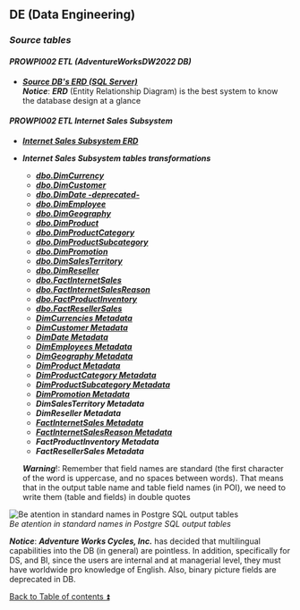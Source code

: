 ## DE (Data Engineering)  

### **_Source tables_**  
 
#### **_PROWPI002 ETL (AdventureWorksDW2022 DB)_**  

- **_[Source DB's ERD (SQL Server)](Source_SQL_Server_DB.md)_**  
**_Notice_**: **_ERD_** (Entity Relationship Diagram) is the best system to know the database design at a glance  

#### **_PROWPI002 ETL Internet Sales Subsystem_**  

- **_[Internet Sales Subsystem ERD](Internet_Sales_Subsystem_ERD.md)_**  

- **_Internet Sales Subsystem tables transformations_**   
  - **_[dbo.DimCurrency](dbo.DimCurrency.md)_**    
  - **_[dbo.DimCustomer](dbo.DimCustomer.md)_**  
  - **_[dbo.DimDate -deprecated-](dbo.DimDate.md)_**  
  - **_[dbo.DimEmployee](dbo.DimEmployee.md)_**  
  - **_[dbo.DimGeography](dbo.DimGeography.md)_**  
  - **_[dbo.DimProduct](dbo.DimProduct.md)_**  
  - **_[dbo.DimProductCategory](dbo.DimProductCategory.md)_**  
  - **_[dbo.DimProductSubcategory](dbo.DimProductSubcategory.md)_**  
  - **_[dbo.DimPromotion](dbo.DimPromotion.md)_**  
  - **_[dbo.DimSalesTerritory](dbo.DimSalesTerritory.md)_**  
  - **_[dbo.DimReseller](dbo.DimReseller.md)_**  
  - **_[dbo.FactInternetSales](dbo.FactInternetSales.md)_**  
  - **_[dbo.FactInternetSalesReason](dbo.FactInternetSalesReason.md)_**  
  - **_[dbo.FactProductInventory](dbo.FactProductInventory.md)_**  
  - **_[dbo.FactResellerSales](dbo.FactResellerSales.md)_**  
  - **_[DimCurrencies Metadata](DimCurrencies_Metadata.md)_**  
  - **_[DimCustomer Metadata](DimCustomer_Metadata.md)_**  
  - **_[DimDate Metadata](DimDate_Metadata.md)_**  
  - **_[DimEmployees Metadata](DimEmployees_Metadata.md)_**  
  - **_[DimGeography Metadata](DimGeography_Metadata.md)_**  
  - **_[DimProduct Metadata](DimProduct_Metadata.md)_**  
  - **_[DimProductCategory Metadata](DimProductCategory_Metadata.md)_**  
  - **_[DimProductSubcategory Metadata](DimProductSubcategory_Metadata.md)_**
  - **_[DimPromotion Metadata](DimPromotion_Metadata.md)_**  
  - **_DimSalesTerritory Metadata_**  
  - **_DimReseller Metadata_**  
  - **_[FactInternetSales Metadata](FactInternetSales_Metadata.md)_**  
  - **_[FactInternetSalesReason Metadata](FactInternetSalesReason_Metadata.md)_**
  - **_FactProductInventory Metadata_**
  - **_FactResellerSales Metadata_**

  **_Warning_**!: Remember that field names are standard (the first character of the word is uppercase, and no spaces between words). That means that in the output table name and table field names (in POI), we need to write them (table and fields) in double quotes  

![Be atention in standard names in Postgre SQL output tables](https://i.imgur.com/bHgo76C.png)  
_Be atention in standard names in Postgre SQL output tables_  

**_Notice_**: **_Adventure Works Cycles, Inc._** has decided that multilingual capabilities into the DB (in general) are pointless. In addition, specifically for DS, and BI, since the users are internal and at managerial level, they must have worldwide pro knowledge of English. Also, binary picture fields are deprecated in DB.

[Back to Table of contents :arrow_double_up:](../README.md)